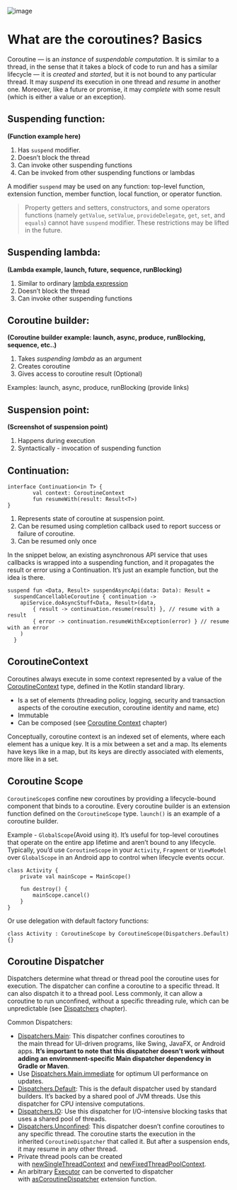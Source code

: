 ![image](https://miro.medium.com/max/1994/1*OEX52nKgM1SHGO4l1mvV1A.gif)
# What are the coroutines? Basics

Coroutine — is an *instance* of *suspendable computation*. It is similar to a thread, in the sense that it takes a block of code to run and has a similar lifecycle — it is *created* and *started*, but it is not bound to any particular thread. It may *suspend* its execution in one thread and *resume* in another one. Moreover, like a future or promise, it may *complete* with some result (which is either a value or an exception).

## **Suspending function:**

**(Function example here)**

1. Has `suspend` modifier.
2. Doesn’t block the thread
3. Can invoke other suspending functions
4. Can be invoked from other suspending functions or lambdas

A modifier `suspend` may be used on any function: top-level function, extension function, member function, local function, or operator function.

>Property getters and setters, constructors, and some operators functions (namely `getValue`, `setValue`, `provideDelegate`, `get`, `set`, and `equals`) cannot have `suspend` modifier. These restrictions may be lifted in the future.

## **Suspending lambda:**

**(Lambda example, launch, future, sequence, runBlocking)**

1. Similar to ordinary [lambda expression](https://kotlinlang.org/docs/reference/lambdas.html)
2. Doesn’t block the thread
3. Can invoke other suspending functions

## **Coroutine builder:**

**(Coroutine builder example: launch, async, produce, runBlocking, sequence, etc..)**

1. Takes *suspending lambda* as an argument
2. Creates coroutine
3. Gives access to coroutine result (Optional)

Examples: launch, async, produce, runBlocking (provide links)

## **Suspension point:**

**(Screenshot of suspension point)**

1. Happens during execution
2. Syntactically - invocation of suspending function

## **Continuation:**

    interface Continuation<in T> {
    		val context: CoroutineContext
    		fun resumeWith(result: Result<T>)
    }

1. Represents state of coroutine at suspension point.
2. Can be resumed using completion callback used to report success or failure of coroutine.
3. Can be resumed only once

In the snippet below, an existing asynchronous API service that uses callbacks is wrapped into a suspending function, and it propagates the result or error using a Continuation. It’s just an example function, but the idea is there.

    suspend fun <Data, Result> suspendAsyncApi(data: Data): Result =
      suspendCancellableCoroutine { continuation ->
        apiService.doAsyncStuff<Data, Result>(data,
            { result -> continuation.resume(result) }, // resume with a result
            { error -> continuation.resumeWithException(error) } // resume with an error
        )
      }

## CoroutineContext

Coroutines always execute in some context represented by a value of the [CoroutineContext](https://kotlinlang.org/api/latest/jvm/stdlib/kotlin.coroutines/-coroutine-context/) type, defined in the Kotlin standard library.

- Is a set of elements (threading policy, logging, security and transaction aspects of the coroutine execution, coroutine identity and name, etc)
- Immutable
- Can be composed  (see [Coroutine Context](https://www.notion.so/1d06521b-f797-48ed-ba8f-a2397b87660b)  chapter)

Conceptually, coroutine context is an indexed set of elements, where each element has a unique key. It is a mix between a set and a map. Its elements have keys like in a map, but its keys are directly associated with elements, more like in a set. 

## Coroutine Scope

`CoroutineScope`s confine new coroutines by providing a lifecycle-bound component that binds to a coroutine. Every coroutine builder is an extension function defined on the `CoroutineScope` type. `launch()` is an example of a coroutine builder.

Example - `GlobalScope`(Avoid using it). It’s useful for top-level coroutines that operate on the entire app lifetime and aren’t bound to any lifecycle. Typically, you’d use `CoroutineScope` in your `Activity`, `Fragment` or `ViewModel` over `GlobalScope` in an Android app to control when lifecycle events occur.

    class Activity {
        private val mainScope = MainScope()
        
        fun destroy() {
            mainScope.cancel()
        }
    }

Or use delegation with default factory functions:

    class Activity : CoroutineScope by CoroutineScope(Dispatchers.Default) {}

## Coroutine Dispatcher

Dispatchers determine what thread or thread pool the coroutine uses for execution. The dispatcher can confine a coroutine to a specific thread. It can also dispatch it to a thread pool. Less commonly, it can allow a coroutine to run unconfined, without a specific threading rule, which can be unpredictable (see [Dispatchers](https://www.notion.so/3d142124-e287-4b53-82df-f386c2bd49d0) chapter).

Common Dispatchers:

- [Dispatchers.Main](https://kotlin.github.io/kotlinx.coroutines/kotlinx-coroutines-core/kotlinx.coroutines/-dispatchers/-main.html): This dispatcher confines coroutines to the main thread for UI-driven programs, like Swing, JavaFX, or Android apps. **It’s important to note that this dispatcher doesn’t work without adding an environment-specific Main dispatcher dependency in Gradle or Maven**.
- Use [Dispatchers.Main.immediate](https://kotlin.github.io/kotlinx.coroutines/kotlinx-coroutines-core/kotlinx.coroutines/-main-coroutine-dispatcher/immediate.html) for optimum UI performance on updates.
- [Dispatchers.Default](https://kotlin.github.io/kotlinx.coroutines/kotlinx-coroutines-core/kotlinx.coroutines/-dispatchers/-default.html): This is the default dispatcher used by standard builders. It’s backed by a shared pool of JVM threads. Use this dispatcher for CPU intensive computations.
- [Dispatchers.IO](https://kotlin.github.io/kotlinx.coroutines/kotlinx-coroutines-core/kotlinx.coroutines/-dispatchers/-i-o.html): Use this dispatcher for I/O-intensive blocking tasks that uses a shared pool of threads.
- [Dispatchers.Unconfined](https://kotlin.github.io/kotlinx.coroutines/kotlinx-coroutines-core/kotlinx.coroutines/-dispatchers/-unconfined.html): This dispatcher doesn’t confine coroutines to any specific thread. The coroutine starts the execution in the inherited `CoroutineDispatcher` that called it. But after a suspension ends, it may resume in any other thread.
- Private thread pools can be created with [newSingleThreadContext](https://kotlin.github.io/kotlinx.coroutines/kotlinx-coroutines-core/kotlinx.coroutines/new-single-thread-context.html) and [newFixedThreadPoolContext](https://kotlin.github.io/kotlinx.coroutines/kotlinx-coroutines-core/kotlinx.coroutines/new-fixed-thread-pool-context.html).
- An arbitrary [Executor](http://docs.oracle.com/javase/8/docs/api/java/util/concurrent/Executor.html) can be converted to dispatcher with [asCoroutineDispatcher](https://kotlin.github.io/kotlinx.coroutines/kotlinx-coroutines-core/kotlinx.coroutines/java.util.concurrent.-executor/as-coroutine-dispatcher.html) extension function.

